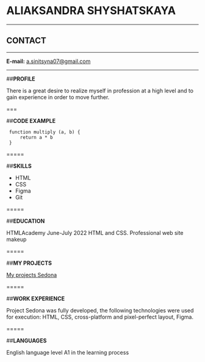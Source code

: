 # **ALIAKSANDRA SHYSHATSKAYA**

*****

## **CONTACT**

*****

**E-mail:** a.sinitsyna07@gmail.com

*****

##**PROFILE**

There is a great desire to realize myself in profession at a high level and to gain experience in order to move further.

===

##**CODE EXAMPLE**

   ```
    function multiply (a, b) {
        return a * b
    }
   ```

=====   

##**SKILLS**

* HTML
* CSS
* Figma
* Git

=====

##**EDUCATION**

HTMLAcademy June-July 2022
HTML and CSS. Professional web site makeup

=====

##**MY PROJECTS**

[My projects Sedona](https://sinichka22.github.io/my_projects/Sedona/)

=====

##**WORK EXPERIENCE**

Project Sedona was fully developed, the following technologies were used for execution: HTML, CSS, cross-platform and pixel-perfect layout, Figma.

=====

##**LANGUAGES**

English language level A1
in the learning process
